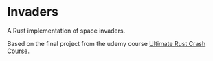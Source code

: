 # Invaders
A Rust implementation of space invaders.

Based on the final project from the udemy course [Ultimate Rust Crash Course](https://www.udemy.com/course/ultimate-rust-crash-course/).